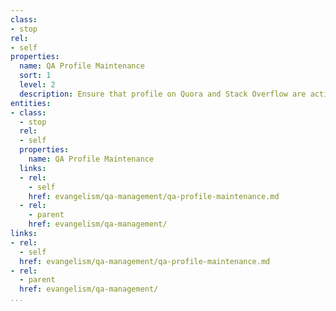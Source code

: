```yaml
---
class:
- stop
rel:
- self
properties:
  name: QA Profile Maintenance
  sort: 1
  level: 2
  description: Ensure that profile on Quora and Stack Overflow are active.
entities:
- class:
  - stop
  rel:
  - self
  properties:
    name: QA Profile Maintenance
  links:
  - rel:
    - self
    href: evangelism/qa-management/qa-profile-maintenance.md
  - rel:
    - parent
    href: evangelism/qa-management/
links:
- rel:
  - self
  href: evangelism/qa-management/qa-profile-maintenance.md
- rel:
  - parent
  href: evangelism/qa-management/
...
```

